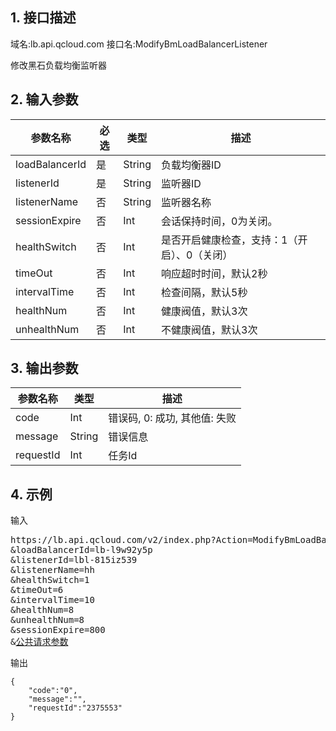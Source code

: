 ## 1. 接口描述
域名:lb.api.qcloud.com
接口名:ModifyBmLoadBalancerListener

修改黑石负载均衡监听器

## 2. 输入参数
| 参数名称 | 必选  | 类型 | 描述 |
|---------|---------|---------|---------|
| loadBalancerId | 是 | String | 负载均衡器ID|
| listenerId | 是 | String | 监听器ID|
| listenerName | 否 | String | 监听器名称|
| sessionExpire | 否 | Int | 会话保持时间，0为关闭。|
| healthSwitch | 否 | Int | 是否开启健康检查，支持：1（开启）、0（关闭）|
| timeOut | 否 | Int | 响应超时时间，默认2秒|
| intervalTime | 否 | Int | 检查间隔，默认5秒|
| healthNum | 否 | Int | 健康阀值，默认3次|
| unhealthNum | 否 | Int | 不健康阀值，默认3次|


## 3. 输出参数
| 参数名称 | 类型 | 描述 |
|---------|---------|---------|
| code | Int | 错误码, 0: 成功, 其他值: 失败|
| message | String | 错误信息|
| requestId | Int | 任务Id |


## 4. 示例
输入
<pre>
https://lb.api.qcloud.com/v2/index.php?Action=ModifyBmLoadBalancerListener
&loadBalancerId=lb-l9w92y5p
&listenerId=lbl-815iz539
&listenerName=hh
&healthSwitch=1
&timeOut=6
&intervalTime=10
&healthNum=8
&unhealthNum=8
&sessionExpire=800
&<a href="http://tce.fsphere.cn/doc/api/229/6976">公共请求参数</a>
</pre>
输出
```
{
    "code":"0",
    "message":"",
    "requestId":"2375553"
}
```

